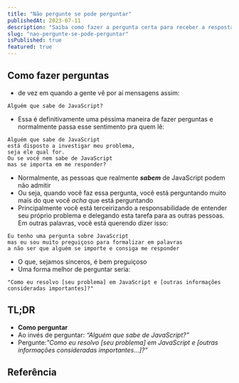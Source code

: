 ```yaml
---
title: "Não pergunte se pode perguntar"
publishedAt: 2023-07-11
description: "Saiba como fazer a pergunta certa para receber a resposta certa "
slug: "nao-pergunte-se-pode-perguntar"
isPublished: true
featured: true
---
```


## Como fazer perguntas

- de vez em quando a gente vê por aí mensagens assim:

```
Alguém que sabe de JavaScript?
```

- Essa é definitivamente uma péssima maneira de fazer perguntas e normalmente passa esse sentimento pra quem lê:

```
Alguém que sabe de JavaScript
está disposto a investigar meu problema,
seja ele qual for.
Ou se você nem sabe de JavaScript
mas se importa em me responder? 
```

- Normalmente, as pessoas que realmente *****sabem***** de JavaScript podem não admitir
- Ou seja, quando você faz essa pergunta, você está perguntando muito mais do que você *acha* que está perguntando
- Principalmente você está terceirizando a responsabilidade de entender seu próprio problema e delegando esta tarefa para as outras pessoas. Em outras palavras, você está querendo dizer isso:

```
Eu tenho uma pergunta sobre JavaScript
mas eu sou muito preguiçoso para formalizar em palavras
a não ser que alguém se importe e consiga me responder
```

- O que, sejamos sinceros, é bem preguiçoso
- Uma forma melhor de perguntar seria:

```
"Como eu resolvo [seu problema] em JavaScript e [outras informações consideradas importantes]?"
```

## TL;DR

- **Como perguntar**
- Ao invés de perguntar: *“Alguém que sabe de JavaScript?”*
- Pergunte:*"Como eu resolvo [seu problema] em JavaScript e [outras informações consideradas importantes…]?”*

## Referência
